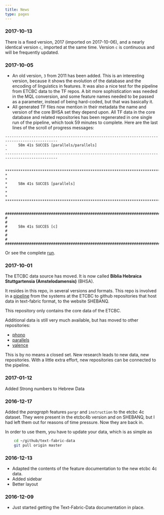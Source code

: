 ```yaml
---
title: News
type: pages
---
```


### 2017-10-13

There is a fixed version, 2017 (imported on 2017-10-06), and a nearly identical version `c`,
imported at the same time. 
Version `c` is continuous and will be frequently updated.

### 2017-10-05

* An old version, `3` from 2011 has been added.
  This is an interesting version, because it shows the evolution of the database and the
  encoding of linguistics in features.
  It was also a nice test for the pipeline from ETCBC data to the TF repos.
  A bit more sophistication was needed in the MQL conversion, and some feature names needed to
  be passed as a parameter, instead of being hard-coded, but that was basically it.
* All generated TF files now mention in their metadata the name and version of the core BHSA set
  they depend upon. All TF data in the core database and related repositories has been regenerated
  in one single run of the pipeline, which took 59 minutes to complete. Here are the last lines
  of the scroll of progress messages:

```
----------------------------------------------------------------------------------------------
-     58m 41s SUCCES [parallels/parallels]                                                   -
----------------------------------------------------------------------------------------------


**********************************************************************************************
*                                                                                            *
*     58m 41s SUCCES [parallels]                                                             *
*                                                                                            *
**********************************************************************************************


##############################################################################################
#                                                                                            #
#     58m 41s SUCCES [c]                                                                     #
#                                                                                            #
##############################################################################################
```

Or see the complete [run]({{site.org}}/pipeline/blob/master/runs/2017-10-05.txt?raw=true).

### 2017-10-01

The ETCBC data source has moved.
It is now called 
**Biblia Hebraica Stuttgartensia (Amstelodamensis)**
(BHSA).

It resides in this repo, in several versions and formats.
This repo is involved in a
[pipeline]({{site.org}}/pipeline)
from the systems at the
ETCBC to github repositories that host data in text-fabric format,
to the website SHEBANQ.

This repository only contains the core data of the ETCBC.

Additional data is still very much available, but has moved to
other repositories:

* [phono]({{site.org}}/phono)
* [parallels]({{site.org}}/parallels)
* [valence]({{site.org}}/valence)

This is by no means a closed set.
New research leads to new data, new repositories.
With a little extra effort, new repositories can be connected
to the pipeline.

### 2017-01-12

Added Strong numbers to Hebrew Data

### 2016-12-17

Added the *paragraph* features `pargr` and `instruction` to the etcbc 4c dataset.
They were present in the etcbc4b version and on SHEBANQ, but I had left them out
for reasons of time pressure.
Now they are back in.

In order to use them, you have to update your data, which is as simple as

```sh
    cd ~/github/text-fabric-data
    git pull origin master
```

### 2016-12-13

* Adapted the contents of the feature documentation to the new etcbc 4c data.
* Added sidebar
* Better layout

### 2016-12-09

* Just started getting the Text-Fabric-Data documentation in place.
